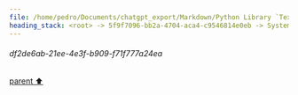 ```yaml
---
file: /home/pedro/Documents/chatgpt_export/Markdown/Python Library `Textual` Main Concepts.md
heading_stack: <root> -> 5f9f7096-bb2a-4704-aca4-c9546814e0eb -> System -> df2de6ab-21ee-4e3f-b909-f71f777a24ea
---
```

###### df2de6ab-21ee-4e3f-b909-f71f777a24ea
[parent ⬆️](#5f9f7096-bb2a-4704-aca4-c9546814e0eb)
